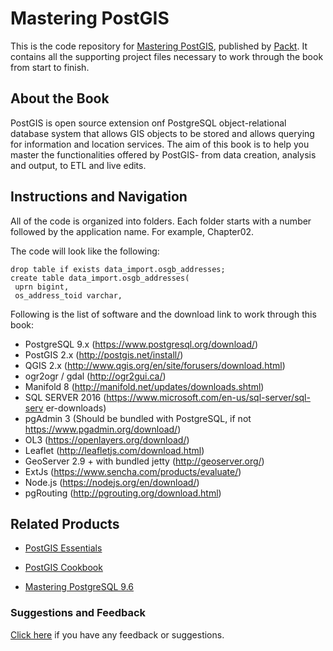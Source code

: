 # Mastering PostGIS
This is the code repository for [Mastering PostGIS](https://www.packtpub.com/big-data-and-business-intelligence/mastering-postgis?utm_source=github&utm_medium=repository&utm_campaign=9781784391645), published by [Packt](https://www.packtpub.com/?utm_source=github). It contains all the supporting project files necessary to work through the book from start to finish.
## About the Book
PostGIS is open source extension onf PostgreSQL object-relational database system that allows GIS objects to be stored and allows querying for information and location services. The aim of this book is to help you master the functionalities offered by PostGIS- from data creation, analysis and output, to ETL and live edits.
## Instructions and Navigation
All of the code is organized into folders. Each folder starts with a number followed by the application name. For example, Chapter02.



The code will look like the following:
```
drop table if exists data_import.osgb_addresses;
create table data_import.osgb_addresses(
 uprn bigint,
 os_address_toid varchar,
```

Following is the list of software and the download link to work through this book:
* PostgreSQL 9.x (https://www.postgresql.org/download/)
* PostGIS 2.x (http://postgis.net/install/)
* QGIS 2.x (http://www.qgis.org/en/site/forusers/download.html)
* ogr2ogr / gdal (http://ogr2gui.ca/)
* Manifold 8 (http://manifold.net/updates/downloads.shtml)
* SQL SERVER 2016 (https://www.microsoft.com/en-us/sql-server/sql-serv
er-downloads)
* pgAdmin 3 (Should be bundled with PostgreSQL, if not https://www.pgadmin.org/download/)
* OL3 (https://openlayers.org/download/)
* Leaflet (http://leafletjs.com/download.html)
* GeoServer 2.9 + with bundled jetty (http://geoserver.org/)
* ExtJs (https://www.sencha.com/products/evaluate/)
* Node.js (https://nodejs.org/en/download/)
* pgRouting (http://pgrouting.org/download.html)

## Related Products
* [PostGIS Essentials](https://www.packtpub.com/big-data-and-business-intelligence/postgis-essentials?utm_source=github&utm_medium=repository&utm_campaign=9781784395292)

* [PostGIS Cookbook](https://www.packtpub.com/big-data-and-business-intelligence/postgis-cookbook?utm_source=github&utm_medium=repository&utm_campaign=9781849518666)

* [Mastering PostgreSQL 9.6](https://www.packtpub.com/big-data-and-business-intelligence/mastering-postgresql-96?utm_source=github&utm_medium=repository&utm_campaign=9781783555352)

### Suggestions and Feedback
[Click here](https://docs.google.com/forms/d/e/1FAIpQLSe5qwunkGf6PUvzPirPDtuy1Du5Rlzew23UBp2S-P3wB-GcwQ/viewform) if you have any feedback or suggestions.
